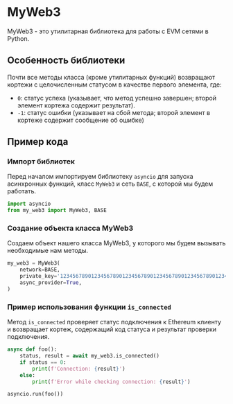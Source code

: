 # MyWeb3
MyWeb3 - это утилитарная библиотека для работы с EVM сетями в Python.

## Особенность библиотеки
Почти все методы класса (кроме утилитарных функций) возвращают кортежи с целочисленным статусом в качестве первого элемента, где:
- `0`: статус успеха (указывает, что метод успешно завершен; второй элемент кортежа содержит результат).
- `-1`: статус ошибки (указывает на сбой метода; второй элемент в кортеже содержит сообщение об ошибке)

## Пример кода
### Импорт библиотек
Перед началом импортируем библиотеку `asyncio` для запуска асинхронных функций, класс `MyWeb3` и сеть `BASE`, с которой мы будем работать.
```python
import asyncio
from my_web3 import MyWeb3, BASE
```

### Создание объекта класса MyWeb3
Создаем объект нашего класса MyWeb3, у которого мы будем вызывать необходимые нам методы.
```python
my_web3 = MyWeb3(
    network=BASE,
    private_key='1234567890123456789012345678901234567890123456789012345678901234',
    async_provider=True,
)
```

### Пример использования функции `is_connected`
Метод `is_connected` проверяет статус подключения к Ethereum клиенту и возвращает кортеж, содержащий код статуса и результат проверки подключения.
```python
async def foo():
    status, result = await my_web3.is_connected()
    if status == 0:
        print(f'Connection: {result}')
    else:
        print(f'Error while checking connection: {result}')

asyncio.run(foo())
```
